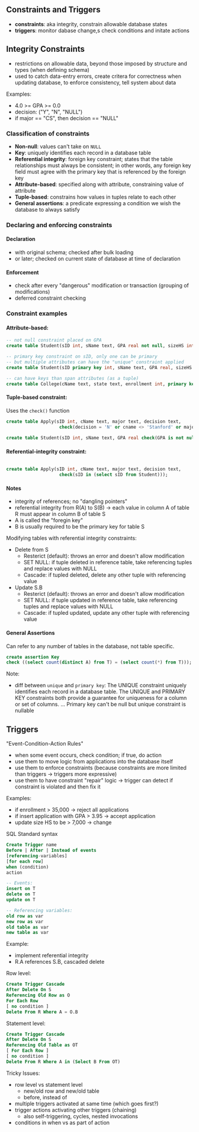## Constraints and Triggers
- **constraints**: aka integrity, constrain allowable database states
- **triggers**: monitor dabase change,s check conditions and initate actions

## Integrity Constraints
- restrictions on allowable data, beyond those imposed by structure and types (when defining schema) 
- used to catch data-entry errors, create critera for correctness when updating database, to enforce consistency, tell system about data 

Examples:
- 4.0 >= GPA >= 0.0
- decision: ("Y", "N", "NULL")
- if major == "CS", then decision == "NULL"

### Classification of constraints
- **Non-null**: values can't take on ```NULL```
- **Key**: uniquely identifies each record in a database table
- **Referential integrity**: foreign key constraint; states that the table relationships must always be consistent; in other words, any foreign key field must agree with the primary key that is referenced by the foreign key
- **Attribute-based**: specified along with attribute, constraining value of attribute
- **Tuple-based**: constrains how values in tuples relate to each other
- **General assertions**: a predicate expressing a condition we wish the database to always satisfy 

### Declaring and enforcing constraints
#### Declaration
- with original schema; checked after bulk loading
- or later; checked on current state of database at time of declaration 
#### Enforcement
- check after every "dangerous" modification or transaction (grouping of modifications) 
- deferred constraint checking 

### Constraint examples
#### Attribute-based:
```sql
-- not null constraint placed on GPA
create table Student(sID int, sName text, GPA real not null, sizeHS int);

-- primary key constraint on sID, only one can be primary
-- but multiple attributes can have the "unique" constraint applied
create table Student(sID primary key int, sName text, GPA real, sizeHS int);

-- can have keys than span attributes (as a tuple) 
create table College(cName text, state text, enrollment int, primary key (cName, state));
```

#### Tuple-based constraint: 
Uses the `check()` function
```sql
create table Apply(sID int, cName text, major text, decision text,
                    check(decision = 'N' or cname <> 'Stanford' or major <> 'CS'));
                    
create table Student(sID int, sName text, GPA real check(GPA is not null), sizeHS int);
```

#### Referential-integrity constraint:
```sql

create table Apply(sID int, cName text, major text, decision text, 
                    check(sID in (select sID from Student)));
```
#### Notes
- integrity of references; no "dangling pointers" 
- referential integrity from R(A) to S(B) -> each value in column A of table R must appear in column B of table S
- A is called the "foregin key" 
- B is usually required to be the primary key for table S

Modifying tables with referential integrity constraints:
- Delete from S
  - Resterict (default): throws an error and doesn't allow modification
  - SET NULL: if tuple deleted in reference table, take referencing tuples and replace values with NULL
  - Cascade: if tupled deleted, delete any other tuple with referencing value
- Update S.B
  - Resterict (default): throws an error and doesn't allow modification
  - SET NULL: if tuple updated in reference table, take referencing tuples and replace values with NULL
  - Cascade: if tupled updated, update any other tuple with referencing value
  
#### General Assertions
Can refer to any number of tables in the database, not table specific. 
```sql
create assertion Key
check ((select count(distinct A) from T) = (select count(*) from T)));
```

Note:
- diff between `unique` and `primary key`: The UNIQUE constraint uniquely identifies each record in a database table. The UNIQUE and PRIMARY KEY constraints both provide a guarantee for uniqueness for a column or set of columns. ... Primary key can't be null but unique constraint is nullable

## Triggers
"Event-Condition-Action Rules"
- when some event occurs, check condition; if true, do action 
- use them to move logic from applications into the database itself
- use them to enforce constraints (because constraints are more limited than triggers -> triggers more expressive)
- use them to have constraint "repair" logic -> trigger can detect if constraint is violated and then fix it

Examples: 
- if enrollment > 35,000 -> reject all applications 
- if insert application with GPA > 3.95 -> accept application 
- update size HS to be > 7,000 -> change

SQL Standard syntax
```sql
Create Trigger name
Before | After | Instead of events
[referencing-variables]
[for each row]
when (condition)
action

-- Events:
insert on T
delete on T
update on T

-- Referencing variables: 
old row as var
new row as var
old table as var
new table as var
```

Example:
- implement referential integrity 
- R.A references S.B, cascaded delete

Row level:
```sql
Create Trigger Cascade
After Delete On S
Referencing Old Row as O
For Each Row
[ no condition ]
Delete From R Where A = O.B
```

Statement level:
```sql
Create Trigger Cascade
After Delete On S
Referencing Old Table as OT
[ For Each Row ]
[ no condition ]
Delete From R Where A in (Select B From OT)
```

Tricky Issues:
- row level vs statement level
  - new/old row and new/old table
  - before, instead of
- multiple triggers activated at same time (which goes first?)
- trigger actions activating other triggers (chaining)
  - also self-triggering, cycles, nested invocations
- conditions in when vs as part of action 

